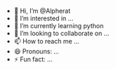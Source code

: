 - 👋 Hi, I’m @Alpherat
- 👀 I’m interested in ...
- 🌱 I’m currently learning python
- 💞️ I’m looking to collaborate on ...
- 📫 How to reach me ...
- 😄 Pronouns: ...
- ⚡ Fun fact: ...

<!---
Alpherat/Alpherat is a ✨ special ✨ repository because its `README.md` (this file) appears on your GitHub profile.
You can click the Preview link to take a look at your changes.
--->
